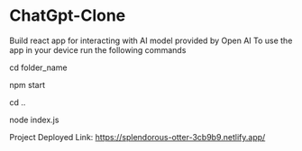 # ChatGpt-Clone
Build react app for interacting with AI model provided by Open AI
To use the app in your device run the following commands

cd folder_name

npm start

cd ..

node index.js

Project Deployed Link:
https://splendorous-otter-3cb9b9.netlify.app/
